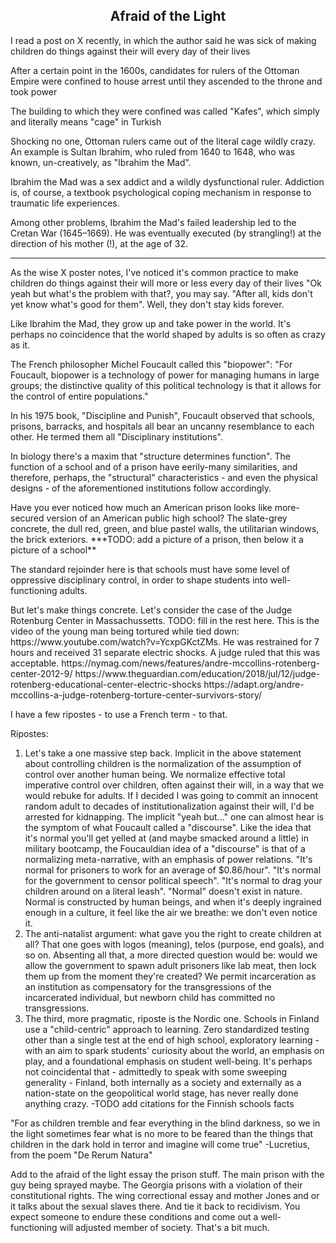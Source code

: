 ## <div align="center">Afraid of the Light</div>

<p>
I read a post on X recently, in which the author said he was sick of making children do things against their will every day of their lives
</p>

<p>
After a certain point in the 1600s, candidates for rulers of the Ottoman Empire were confined to house arrest until they ascended to the throne and took power
</p>

<p>
The building to which they were confined was called "Kafes", which simply and literally means "cage" in Turkish
</p>

<p>
Shocking no one, Ottoman rulers came out of the literal cage wildly crazy. An example is Sultan Ibrahim, who ruled from 1640 to 1648, who was known, un-creatively, as "Ibrahim the Mad".
</p>

<p>
Ibrahim the Mad was a sex addict and a wildly dysfunctional ruler. Addiction is, of course, a textbook psychological coping mechanism in response to traumatic life experiences.
</p>

<p>
Among other problems, Ibrahim the Mad's failed leadership led to the Cretan War (1645–1669).
He was eventually executed (by strangling!) at the direction of his mother (!), at the age of 32.
</p>

<hr/>

<p>
As the wise X poster notes, I've noticed it's common practice to make children do things against their will more or less every day of their lives
"Ok yeah but what's the problem with that?, you may say. "After all, kids don't yet know what's good for them".
Well, they don't stay kids forever.
</p>

<p>
Like Ibrahim the Mad, they grow up and take power in the world. It's perhaps no coincidence that the world shaped by adults is so often as crazy as it.
</p>

<p>
The French philosopher Michel Foucault called this "biopower":
"For Foucault, biopower is a technology of power for managing humans in large groups; the distinctive quality of this political technology is that it allows for the control of entire populations."
</p>

<p>
In his 1975 book, "Discipline and Punish", Foucault observed that schools, prisons, barracks, and hospitals all bear an uncanny resemblance to each other.
He termed them all "Disciplinary institutions".
</p>

<p>
In biology there's a maxim that "structure determines function". The function of a school and of a prison have eerily-many similarities, and therefore, perhaps, the "structural" characteristics - and even the physical designs - of the aforementioned institutions follow accordingly.
</p>

<p>
Have you ever noticed how much an American prison looks like more-secured version of an American public high school?
The slate-grey concrete, the dull red, green, and blue pastel walls, the utilitarian windows, the brick exteriors.
***TODO: add a picture of a prison, then below it a picture of a school** 
</p>

<p>
The standard rejoinder here is that schools must have some level of oppressive disciplinary control, in order to shape students into well-functioning adults.
</p>

<p>
But let's make things concrete.
Let's consider the case of the Judge Rotenburg Center in Massachussetts. TODO: fill in the rest here.
This is the video of the young man being tortured while tied down: https://www.youtube.com/watch?v=YcxpGKctZMs.
He was restrained for 7 hours and received 31 separate electric shocks.
A judge ruled that this was acceptable.
https://nymag.com/news/features/andre-mccollins-rotenberg-center-2012-9/
https://www.theguardian.com/education/2018/jul/12/judge-rotenberg-educational-center-electric-shocks
https://adapt.org/andre-mccollins-a-judge-rotenberg-torture-center-survivors-story/
</p>

<p>
I have a few ripostes - to use a French term - to that.
</p>

Ripostes:<br/>
1. Let's take a one massive step back. Implicit in the above statement about controlling children is the normalization of the assumption of control over another human being. We normalize effective total imperative control over children, often against their will, in a way that we would rebuke for adults. If I decided I was going to commit an innocent random adult to decades of institutionalization against their will, I'd be arrested for kidnapping. The implicit "yeah but..." one can almost hear is the symptom of what Foucault called a "discourse". Like the idea that it's normal you'll get yelled at (and maybe smacked around a little) in military bootcamp, the Foucauldian idea of a "discourse" is that of a normalizing meta-narrative, with an emphasis of power relations. "It's normal for prisoners to work for an average of $0.86/hour". "It's normal for the government to censor political speech". "It's normal to drag your children around on a literal leash". "Normal" doesn't exist in nature. Normal is constructed by human beings, and when it's deeply ingrained enough in a culture, it feel like the air we breathe: we don't even notice it.
2. The anti-natalist argument: what gave you the right to create children at all? That one goes with logos (meaning), telos (purpose, end goals), and so on. Absenting all that, a more directed question would be: would we allow the government to spawn adult prisoners like lab meat, then lock them up from the moment they're created? We permit incarceration as an institution as compensatory for the transgressions of the incarcerated individual, but newborn child has committed no transgressions.
3. The third, more pragmatic, riposte is the Nordic one. Schools in Finland use a "child-centric" approach to learning. Zero standardized testing other than a single test at the end of high school, exploratory learning - with an aim to spark students' curiosity about the world, an emphasis on play, and a foundational emphasis on student well-being. It's perhaps not coincidental that - admittedly to speak with some sweeping generality - Finland, both internally as a society and externally as a nation-state on the geopolitical world stage, has never really done anything crazy. -TODO add citations for the Finnish schools facts

<p>
"For as children tremble and fear everything in the blind darkness, so we in the light sometimes fear what is no more to be feared than the things that children in the dark hold in terror and imagine will come true"
-Lucretius, from the poem "De Rerum Natura"
</p>

Add to the afraid of the light essay the prison stuff. The main prison with the guy being sprayed maybe. The Georgia prisons with a violation of their constitutional rights. The wing correctional essay and mother Jones and or it talks about the sexual slaves there. And tie it back to recidivism. You expect someone to endure these conditions and come out a well-functioning will adjusted member of society. That's a bit much.
